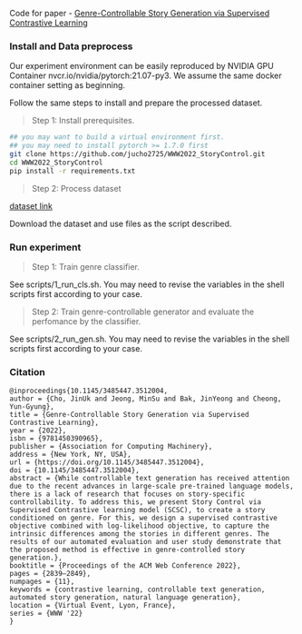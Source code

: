 
Code for paper - [Genre-Controllable Story Generation via Supervised Contrastive Learning](https://dl.acm.org/doi/10.1145/3485447.3512004)

### Install and Data preprocess
Our experiment environment can be easily reproduced by NVIDIA GPU Container nvcr.io/nvidia/pytorch:21.07-py3. We assume the same docker container setting as beginning.

Follow the same steps to install and prepare the processed dataset.


> Step 1: Install prerequisites.
```bash
## you may want to build a virtual environment first.
## you may need to install pytorch >= 1.7.0 first
git clone https://github.com/jucho2725/WWW2022_StoryControl.git
cd WWW2022_StoryControl
pip install -r requirements.txt
```

> Step 2: Process dataset

[dataset link](https://drive.google.com/file/d/1HPjzTvpKW1WaitGASRR7pE2CadcfO_SD/view?usp=sharing)

Download the dataset and use files as the script described.

### Run experiment

> Step 1: Train genre classifier.

See scripts/1_run_cls.sh. You may need to revise the variables in the shell scripts first according to your case. 

> Step 2: Train genre-controllable generator and evaluate the perfomance by the classifier.

See scripts/2_run_gen.sh. You may need to revise the variables in the shell scripts first according to your case.

### Citation

```
@inproceedings{10.1145/3485447.3512004,
author = {Cho, JinUk and Jeong, MinSu and Bak, JinYeong and Cheong, Yun-Gyung},
title = {Genre-Controllable Story Generation via Supervised Contrastive Learning},
year = {2022},
isbn = {9781450390965},
publisher = {Association for Computing Machinery},
address = {New York, NY, USA},
url = {https://doi.org/10.1145/3485447.3512004},
doi = {10.1145/3485447.3512004},
abstract = {While controllable text generation has received attention due to the recent advances in large-scale pre-trained language models, there is a lack of research that focuses on story-specific controllability. To address this, we present Story Control via Supervised Contrastive learning model (SCSC), to create a story conditioned on genre. For this, we design a supervised contrastive objective combined with log-likelihood objective, to capture the intrinsic differences among the stories in different genres. The results of our automated evaluation and user study demonstrate that the proposed method is effective in genre-controlled story generation.},
booktitle = {Proceedings of the ACM Web Conference 2022},
pages = {2839–2849},
numpages = {11},
keywords = {contrastive learning, controllable text generation, automated story generation, natural language generation},
location = {Virtual Event, Lyon, France},
series = {WWW '22}
}
```